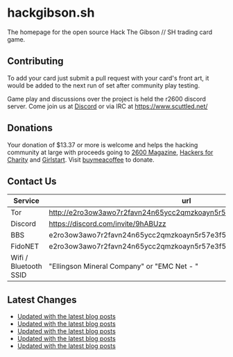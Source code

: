 # hackgibson.sh
The homepage for the open source Hack The Gibson // SH trading card game.


## Contributing

To add your card just submit a pull request with your card's front art, it would be added to the next run of set after community play testing.

Game play and discussions over the project is held the r2600 discord server. Come join us at [Discord](https://discord.com/invite/9hABUzz) or via IRC at https://www.scuttled.net/


## Donations

Your donation of $13.37 or more is welcome and helps the hacking community at large with proceeds going to [2600 Magazine](https://2600.com/), [Hackers for Charity](https://hackersforcharity.org) and [Girlstart](https://girlstart.org).  Visit [buymeacoffee](https://www.buymeacoffee.com/hackgibson.sh) to donate.


## Contact Us

Service | url
-|-
Tor | http://e2ro3ow3awo7r2favn24n65ycc2qmzkoayn5r57e3f56nvjwdcgg32ad.onion
Discord | https://discord.com/invite/9hABUzz
BBS | e2ro3ow3awo7r2favn24n65ycc2qmzkoayn5r57e3f56nvjwdcgg32ad.onion:23
FidoNET | e2ro3ow3awo7r2favn24n65ycc2qmzkoayn5r57e3f56nvjwdcgg32ad.onion:24554
Wifi / Bluetooth SSID | "Ellingson Mineral Company" or "EMC Net - <fidonet address>"

## Latest Changes
<!-- BLOG-POST-LIST:START -->
- [Updated with the latest blog posts](https://github.com/DFW2600/hackgibson.sh/commit/12720e71a28322714ac2f9a35972dcf90427d96d)
- [Updated with the latest blog posts](https://github.com/DFW2600/hackgibson.sh/commit/6d9278e8616e3ce3d17624db76b54fadc5506ff4)
- [Updated with the latest blog posts](https://github.com/DFW2600/hackgibson.sh/commit/d6b38c07ab92e1b1e0f06b15cee689d87c21321a)
- [Updated with the latest blog posts](https://github.com/DFW2600/hackgibson.sh/commit/93871926adf6aa628006965256c4269f93c8134b)
- [Updated with the latest blog posts](https://github.com/DFW2600/hackgibson.sh/commit/67d1d056ec957acaa3f850cdea8d11790a15eae6)
<!-- BLOG-POST-LIST:END -->
